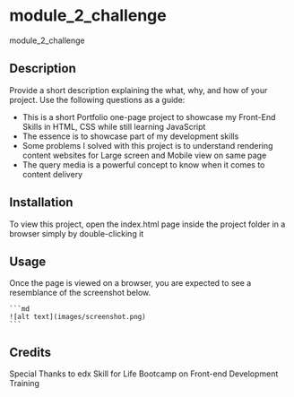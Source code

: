 # module_2_challenge
module_2_challenge

## Description

Provide a short description explaining the what, why, and how of your project. Use the following questions as a guide:

- This is a short Portfolio one-page project to showcase my Front-End Skills in HTML, CSS while still learning JavaScript
- The essence is to showcase part of my development skills 
- Some problems I solved with this project is to understand rendering content websites for Large screen and Mobile view on same page
- The query media is a powerful concept to know when it comes to content delivery

## Installation

To view this project, open the index.html page inside the project folder in a browser simply by double-clicking it

## Usage

Once the page is viewed on a browser, you are expected to see a resemblance of the screenshot below.

    ```md
    ![alt text](images/screenshot.png)
    ```

## Credits

Special Thanks to edx Skill for Life Bootcamp on Front-end Development Training
